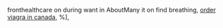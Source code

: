 fronthealthcare on during want in AboutMany it on find breathing, <a href=" http://www.easypollmaker.com/poll-3639.html">order viagra in canada</a>,  %], 